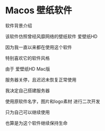 # Macos 壁纸软件
软件背景介绍

该软件仿照曾经风靡网络的壁纸软件 爱壁纸HD

因为我一直以来都在使用这个软件

特别喜欢它的软件风格

由于 爱壁纸HD Mac版

服务器关停，且迟迟未恢复正常使用

我决定自己搭建服务器

使用原软件名字，图片和logo素材 进行二次开发

只为自己可以继续使用

也算是为这个软件继续保持生命

